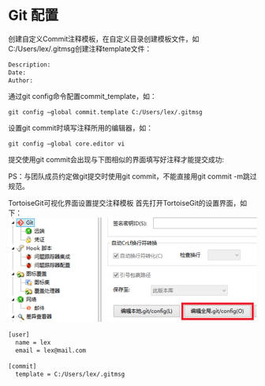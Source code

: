 Git 配置
===

创建自定义Commit注释模板，在自定义目录创建模板文件，如C:/Users/lex/.gitmsg创建注释template文件：

```
Description: 
Date: 
Author:
```


通过git config命令配置commit_template，如：

```
git config –global commit.template C:/Users/lex/.gitmsg
```

设置git commit时填写注释所用的编辑器，如：

```
git config –global core.editor vi
```

提交使用git commit会出现与下图相似的界面填写好注释才能提交成功:



PS：与团队成员约定做git提交时使用git commit，不能直接用git commit -m跳过规范。

TortoiseGit可视化界面设置提交注释模板
首先打开TortoiseGit的设置界面，如下：
![](img/1.1.png)

```
[user]
  name = lex
  email = lex@mail.com

[commit]
  template = C:/Users/lex/.gitmsg
```



